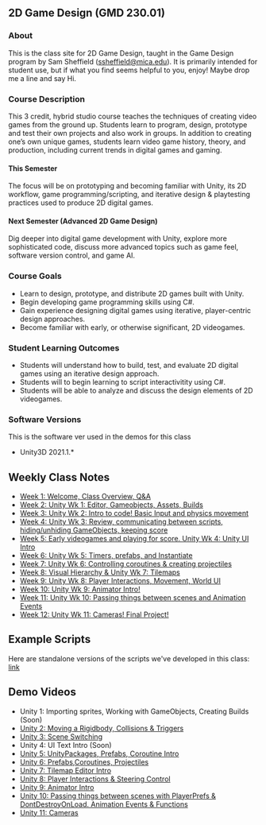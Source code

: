 ## 2D Game Design (GMD 230.01)

### About
This is the class site for 2D Game Design, taught in the Game Design program by Sam Sheffield (ssheffield@mica.edu). It is primarily intended for student use, but if what you find seems helpful to you, enjoy! Maybe drop me a line and say Hi.

### Course Description
This 3 credit, hybrid studio course teaches the techniques of creating video games from the ground up. Students learn to program, design, prototype and test their own projects and also work in groups. In addition to creating one’s own unique games, students learn video game history, theory, and production, including current trends in digital games and gaming.

#### This Semester
The focus will be on prototyping and becoming familiar with Unity, its 2D workflow, game programming/scripting, and iterative design & playtesting practices used to produce 2D digital games.

#### Next Semester (Advanced 2D Game Design)
Dig deeper into digital game development with Unity, explore more sophisticated code, discuss more advanced topics such as game feel, software version control, and game AI.

### Course Goals
- Learn to design, prototype, and distribute 2D games built with Unity.
- Begin developing game programming skills using C#.
- Gain experience designing digital games using iterative, player-centric design approaches.
- Become familiar with early, or otherwise significant, 2D videogames.

### Student Learning Outcomes
- Students will understand how to build, test, and evaluate 2D digital games using an iterative design approach.
- Students will  to begin learning to script interactivitity using C#.
- Students will be able to analyze and discuss the design elements of 2D videogames.

### Software Versions
This is the software ver used in the demos for this class
- Unity3D 2021.1.*

## Weekly Class Notes
- [Week 1: Welcome, Class Overview, Q&A](week1.md)
- [Week 2: Unity Wk 1: Editor, Gameobjects, Assets, Builds](week2.md)
- [Week 3: Unity Wk 2: Intro to code! Basic Input and physics movement](week3.md)
- [Week 4: Unity Wk 3: Review, communicating between scripts, hiding/unhiding GameObjects, keeping score](week4.md)
- [Week 5: Early videogames and playing for score. Unity Wk 4: Unity UI Intro](week5.md)
- [Week 6: Unity Wk 5: Timers, prefabs, and Instantiate](week6.md)
- [Week 7: Unity Wk 6: Controlling coroutines & creating projectiles](week7.md)
- [Week 8: Visual Hierarchy & Unity Wk 7: Tilemaps](week8.md)
- [Week 9: Unity Wk 8: Player Interactions, Movement, World UI](week9.md)
- [Week 10: Unity Wk 9: Animator Intro!](week10.md)
- [Week 11: Unity Wk 10: Passing things between scenes and Animation Events](week11.md)
- [Week 12: Unity Wk 11: Cameras! Final Project!](week12.md)

## Example Scripts
Here are standalone versions of the scripts we've developed in this class: [link](https://github.com/samsheffield/2D_Game_Design/tree/Fall_21/Standalone%20Scripts)

## Demo Videos
- Unity 1: Importing sprites, Working with GameObjects, Creating Builds (Soon)
- [Unity 2: Moving a Rigidbody, Collisions & Triggers](https://youtube.com/playlist?list=PL42xm44H83rLI2rRWbm7zrLMVAhyoKE5O)
- [Unity 3: Scene Switching](https://youtube.com/playlist?list=PL42xm44H83rIlesyEed2uybim8vC7Tz-P)
- Unity 4: UI Text Intro (Soon)
- [Unity 5: UnityPackages, Prefabs, Coroutine Intro](https://youtube.com/playlist?list=PL42xm44H83rLVXdTdndqat6n9Rt6yy4t_)
- [Unity 6: Prefabs,Coroutines, Projectiles](https://youtube.com/playlist?list=PL42xm44H83rIFPczpim73HSmqSEccyGYM)
- [Unity 7: Tilemap Editor Intro](https://youtu.be/HI_ikASAn0g)
- [Unity 8: Player Interactions & Steering Control](https://youtube.com/playlist?list=PL42xm44H83rLKQsApQcF6OnMvhJcdsTRo)
- [Unity 9: Animator Intro](https://youtube.com/playlist?list=PL42xm44H83rLB0LLuXiQGSuXdk1qarSTe)
- [Unity 10: Passing things between scenes with PlayerPrefs & DontDestroyOnLoad. Animation Events & Functions](https://youtube.com/playlist?list=PL42xm44H83rIUwUfS1TUgAZR5sAE8pXRk)
- [Unity 11: Cameras](https://youtube.com/playlist?list=PL42xm44H83rJW_YOgQw6aEb5M9qjDBgpZ)